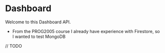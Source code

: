 # Dashboard
Welcome to this Dashboard API.

<ul>
  <li>From the PROG2005 course I already have experience with Firestore, so I wanted to test MongoDB</li>
</ul>

// TODO
